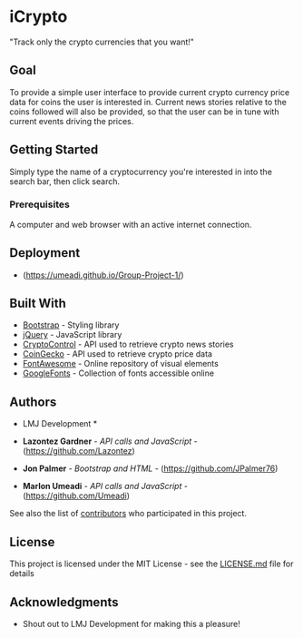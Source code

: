 # iCrypto

"Track only the crypto currencies that you want!"

## Goal

To provide a simple user interface to provide current crypto currency price data for coins the user is interested in. Current news stories relative to the coins followed will also be provided, so that the user can be in tune with current events driving the prices.

## Getting Started

Simply type the name of a cryptocurrency you're interested in into the search bar, then click search.

### Prerequisites

A computer and web browser with an active internet connection.

## Deployment

* (https://umeadi.github.io/Group-Project-1/)

## Built With

* [Bootstrap](https://getbootstrap.com/) - Styling library
* [jQuery](https://jquery.com/) - JavaScript library
* [CryptoControl](https://cryptocontrol.io/en/developers/apis) - API used to retrieve crypto news stories
* [CoinGecko](https://www.coingecko.com/en/api) - API used to retrieve crypto price data
* [FontAwesome](https://fontawesome.com/?from=io) - Online repository of visual elements
* [GoogleFonts](https://fonts.google.com/) - Collection of fonts accessible online

## Authors

* LMJ Development *

* **Lazontez Gardner** - *API calls and JavaScript* - (https://github.com/Lazontez)
* **Jon Palmer** - *Bootstrap and HTML* - (https://github.com/JPalmer76)
* **Marlon Umeadi** - *API calls and JavaScript* - (https://github.com/Umeadi)

See also the list of [contributors](https://github.com/umeadi/Group-Project-1/graphs/contributors) who participated in this project.

## License

This project is licensed under the MIT License - see the [LICENSE.md](LICENSE.md) file for details

## Acknowledgments

* Shout out to LMJ Development for making this a pleasure!
